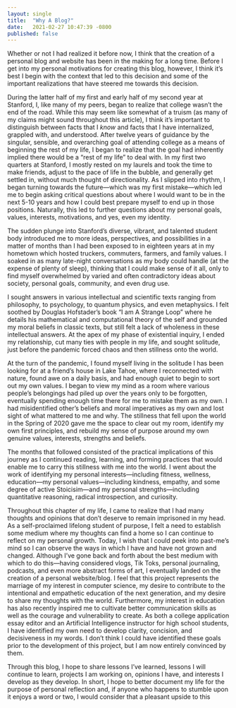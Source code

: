 ```yaml
---
layout: single
title:  "Why A Blog?"
date:   2021-02-27 10:47:39 -0800
published: false
---
```

Whether or not I had realized it before now, I think that the creation of a personal blog and website has been in the making for a long time. Before I get into my personal motivations for creating this blog, however, I think it’s best I begin with the context that led to this decision and some of the important realizations that have steered me towards this decision.

During the latter half of my first and early half of my second year at Stanford, I, like many of my peers, began to realize that college wasn’t the end of the road. While this may seem like somewhat of a truism (as many of my claims might sound throughout this article), I think it’s important to distinguish between facts that I *know* and facts that I have internalized, grappled with, and understood. After twelve years of guidance by the singular, sensible, and overarching goal of attending college as a means of beginning the rest of my life, I began to realize that the goal had inherently implied there would be a “rest of my life” to deal with. In my first two quarters at Stanford, I mostly rested on my laurels and took the time to make friends, adjust to the pace of life in the bubble, and generally get settled in, without much thought of directionality. As I slipped into rhythm, I began turning towards the future—which was my first mistake—which led me to begin asking critical questions about where I would want to be in the next 5-10 years and how I could best prepare myself to end up in those positions. Naturally, this led to further questions about my personal goals, values, interests, motivations, and yes, even my identity. 

The sudden plunge into Stanford’s diverse, vibrant, and talented student body introduced me to more ideas, perspectives, and possibilities in a matter of months than I had been exposed to in eighteen years at in my hometown which hosted truckers, commuters, farmers, and family values. I soaked in as many late-night conversations as my body could handle (at the expense of plenty of sleep), thinking that I could make sense of it all, only to find myself overwhelmed by varied and often contradictory ideas about society, personal goals, community, and even drug use.

I sought answers in various intellectual and scientific texts ranging from philosophy, to psychology, to quantum physics, and even metaphysics. I felt soothed by Douglas Hofstader’s book “I am A Strange Loop” where he details his mathematical and computational theory of the self and grounded my moral beliefs in classic texts, but still felt a lack of wholeness in these intellectual answers. At the apex of my phase of existential inquiry, I ended my relationship, cut many ties with people in my life, and sought solitude, just before the pandemic forced chaos and then stillness onto the world. 

At the turn of the pandemic, I found myself living in the solitude I has been looking for at a friend’s house in Lake Tahoe, where I reconnected with nature, found awe on a daily basis, and had enough quiet to begin to sort out my own values. I began to view my mind as a room where various people’s belongings had piled up over the years only to be forgotten, eventually spending enough time there for me to mistake them as my own. I had misidentified other’s beliefs and moral imperatives as my own and lost sight of what mattered to me and why. The stillness that fell upon the world in the Spring of 2020 gave me the space to clear out my room, identify my own first principles, and rebuild my sense of purpose around my own genuine values, interests, strengths and beliefs. 

The months that followed consisted of the practical implications of this journey as I continued reading, learning, and forming practices that would enable me to carry this stillness with me into the world. I went about the work of identifying my personal interests—including fitness, wellness, education—my personal values—including kindness, empathy, and some degree of active Stoicisim—and my personal strengths—including quantitative reasoning, radical introspection, and curiosity. 

Throughout this chapter of my life, I came to realize that I had many thoughts and opinions that don’t deserve to remain imprisoned in my head. As a self-proclaimed lifelong student of purpose, I felt a need to establish some medium where my thoughts can find a home so I can continue to reflect on my personal growth. Today, I wish that I could peek into past-me’s mind so I can observe the ways in which I have and have not grown and changed. Although I’ve gone back and forth about the best medium with which to do this—having considered vlogs, Tik Toks, personal journaling, podcasts, and even more abstract forms of art, I eventually landed on the creation of a personal website/blog. I feel that this project represents the marriage of my interest in computer science, my desire to contribute to the intentional and empathetic education of the next generation, and my desire to share my thoughts with the world. Furthermore, my interest in education has also recently inspired me to cultivate better communication skills as well as the courage and vulnerability to create. As both a college application essay editor and an Artificial Intelligence instructor for high school students, I have identified my own need to develop clarity, concision, and decisiveness in my words. I don’t think I could have identified these goals prior to the development of this project, but I am now entirely convinced by them.

Through this blog, I hope to share lessons I’ve learned, lessons I will continue to learn, projects I am working on, opinions I have, and interests I develop as they develop. In short, I hope to better document my life for the purpose of personal reflection and, if anyone who happens to stumble upon it enjoys a word or two, I would consider that a pleasant upside to this 